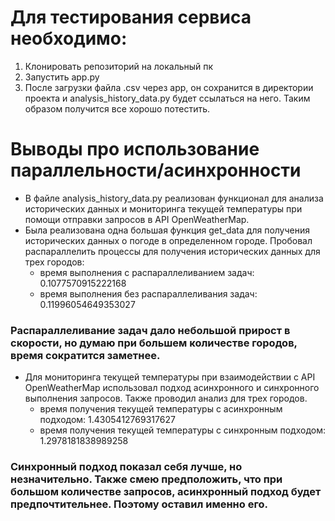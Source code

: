 # Для тестирования сервиса необходимо:
1. Клонировать репозиторий на локальный пк
2. Запустить app.py
3. После загрузки файла .csv через app, он сохранится в директории проекта и analysis_history_data.py будет ссылаться на него. Таким образом получится все хорошо потестить.
# Выводы про использование параллельности/асинхронности
- В файле analysis_history_data.py реализован функционал для анализа исторических данных и мониторинга текущей температуры при помощи отправки запросов в API OpenWeatherMap.
- Была реализована одна большая функция get_data для получения исторических данных о погоде в определенном городе. Пробовал распараллелить процессы для получения исторических данных для трех городов:
  - время выполнения с распараллеливанием задач: 0.1077570915222168
  - время выполнения без распараллеливания задач: 0.11996054649353027
### Распараллеливание задач дало небольшой прирост в скорости, но думаю при большем количестве городов, время сократится заметнее.
- Для мониторинга текущей температуры при взаимодействии с API OpenWeatherMap использовал подход асинхронного и синхронного выполнения запросов. Также проводил анализ для трех городов.
  - время получения текущей температуры с асинхронным подходом: 1.4305412769317627
  - время получения текущей температуры c синхронным подходом: 1.2978181838989258
### Синхронный подход показал себя лучше, но незначительно. Также смею предположить, что при большом количестве запросов, асинхронный подход будет предпочтительнее. Поэтому оставил именно его.
